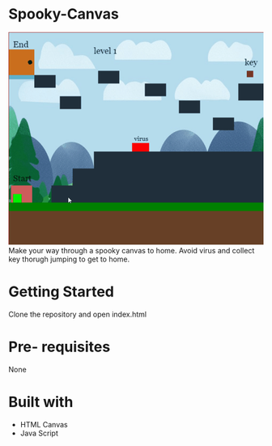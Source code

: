 # Spooky-Canvas
<img src="Spooky-Canvas.gif" >
Make your way through a spooky canvas to home. Avoid virus and collect key thorugh jumping to get to home. 

# Getting Started
Clone the repository and open index.html

# Pre- requisites
None

# Built with

<ul> 
<li>HTML Canvas</li>
<li>Java Script </li>
</ul>
